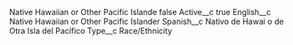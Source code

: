 <?xml version="1.0" encoding="UTF-8"?>
<CustomMetadata xmlns="http://soap.sforce.com/2006/04/metadata" xmlns:xsi="http://www.w3.org/2001/XMLSchema-instance" xmlns:xsd="http://www.w3.org/2001/XMLSchema">
    <label>Native Hawaiian or Other Pacific Islande</label>
    <protected>false</protected>
    <values>
        <field>Active__c</field>
        <value xsi:type="xsd:boolean">true</value>
    </values>
    <values>
        <field>English__c</field>
        <value xsi:type="xsd:string">Native Hawaiian or Other Pacific Islander</value>
    </values>
    <values>
        <field>Spanish__c</field>
        <value xsi:type="xsd:string">Nativo de Hawai o de Otra Isla del Pacífico</value>
    </values>
    <values>
        <field>Type__c</field>
        <value xsi:type="xsd:string">Race/Ethnicity</value>
    </values>
</CustomMetadata>
